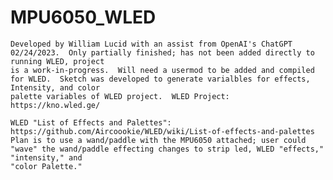 # MPU6050_WLED

    Developed by William Lucid with an assist from OpenAI's ChatGPT 02/24/2023.  Only partially finished; has not been added directly to running WLED, project 
    is a work-in-progress.  Will need a usermod to be added and compiled for WLED.  Sketch was developed to generate varialbles for effects, Intensity, and color 
    palette variables of WLED project.  WLED Project:  https://kno.wled.ge/  
    
    WLED "List of Effects and Palettes":  https://github.com/Aircoookie/WLED/wiki/List-of-effects-and-palettes 
    Plan is to use a wand/paddle with the MPU6050 attached; user could "wave" the wand/paddle effecting changes to strip led, WLED "effects," "intensity," and
    "color Palette."
